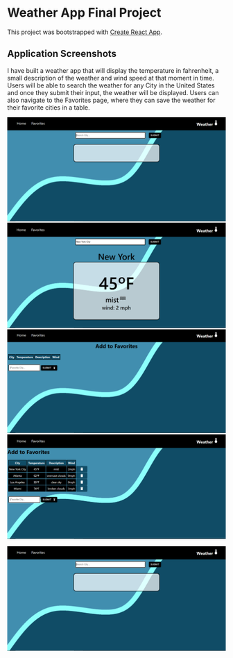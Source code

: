 # Weather App Final Project

This project was bootstrapped with [Create React App](https://github.com/facebook/create-react-app).


## Application Screenshots

I have built a weather app that will display the temperature in fahrenheit, a small description of the weather and wind speed at that moment in time. Users will be able to search the weather for any City in the United States and once they submit their input, the weather will be displayed. Users can also navigate to the Favorites page, where they can save the weather for their favorite cities in a table.

<img src="HomeProj.png">
<img src="HomeProj2.png">
<img src="FavProj1.png">
<img src="FavProj2.png">

![alt text](HomeProj.png)